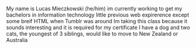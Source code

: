 My name is Lucas Mieczkowski (he/him)
im currently working to get my bachelors in information technology
little previous web expirerence except some breif HTML when Tumblr was around
Im taking this class because it sounds interesting and it is required for my certificate
I have a dog and two cats, the youngest of 3 siblings, would like to move to New Zealand or Australia 
